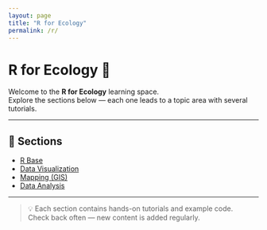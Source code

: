 ```yaml
---
layout: page
title: "R for Ecology"
permalink: /r/
---
```


# R for Ecology 🌿

Welcome to the **R for Ecology** learning space.  
Explore the sections below — each one leads to a topic area with several tutorials.

---

## 📂 Sections

- [R Base](/r/01_r-base/)
- [Data Visualization](/r/02_data-visualization/)
- [Mapping (GIS)](/r/03_mapping/)
- [Data Analysis](/r/04_data-analysis/)

---

> 💡 Each section contains hands-on tutorials and example code.  
> Check back often — new content is added regularly.
